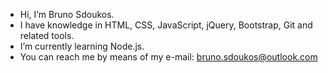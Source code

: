 - Hi, I’m Bruno Sdoukos.
- I have knowledge in HTML, CSS, JavaScript, jQuery, Bootstrap, Git and related tools.
- I’m currently learning Node.js.
- You can reach me by means of my e-mail: bruno.sdoukos@outlook.com

<!---
BSdoukos/BSdoukos is a ✨ special ✨ repository because its `README.md` (this file) appears on your GitHub profile.
You can click the Preview link to take a look at your changes.
--->
